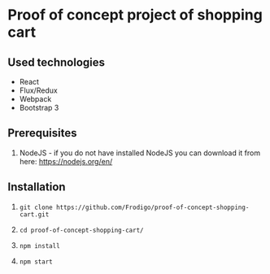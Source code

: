 # Proof of concept project of shopping cart

## Used technologies

- React
- Flux/Redux
- Webpack
- Bootstrap 3

## Prerequisites

1. NodeJS - if you do not have installed NodeJS you can download it from here: https://nodejs.org/en/

## Installation

1. `git clone https://github.com/Frodigo/proof-of-concept-shopping-cart.git`

2. `cd proof-of-concept-shopping-cart/`

3. `npm install`

4. `npm start`